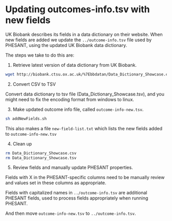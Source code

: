 
# Updating outcomes-info.tsv with new fields


UK Biobank describes its fields in a data dictionary on their website. When new fields are added we update the `../outcome-info.tsv` file used by PHESANT, using the updated UK Biobank data dictionary.

The steps we take to do this are:

1. Retrieve latest version of data dictionary from UK Biobank.

```bash
wget http://biobank.ctsu.ox.ac.uk/%7Ebbdatan/Data_Dictionary_Showcase.csv
```

2. Convert CSV to TSV

Convert data dictionary to tsv file (Data_Dictionary_Showcase.tsv), and you might need to fix the encoding format from windows to linux.


3. Make updated outcome info file, called `outcome-info-new.tsv`.

```bash
sh addNewFields.sh
```

This also makes a file `new-field-list.txt` which lists the new fields added to `outcome-info-new.tsv`


4. Clean up

```bash
rm Data_Dictionary_Showcase.csv
rm Data_Dictionary_Showcase.tsv
```


5. Review fields and manually update PHESANT properties.

Fields with X in the PHESANT-specific columns need to be manually review and values set in these columns as appropriate.

Fields with capitalized names in `../outcome-info.tsv` are additional PHESANT fields, used to process fields appropriately when running PHESANT.

And then move `outcome-info-new.tsv` to `../outcome-info.tsv`.



